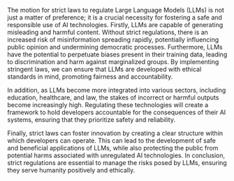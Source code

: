 The motion for strict laws to regulate Large Language Models (LLMs) is not just a matter of preference; it is a crucial necessity for fostering a safe and responsible use of AI technologies. Firstly, LLMs are capable of generating misleading and harmful content. Without strict regulations, there is an increased risk of misinformation spreading rapidly, potentially influencing public opinion and undermining democratic processes. Furthermore, LLMs have the potential to perpetuate biases present in their training data, leading to discrimination and harm against marginalized groups. By implementing stringent laws, we can ensure that LLMs are developed with ethical standards in mind, promoting fairness and accountability.

In addition, as LLMs become more integrated into various sectors, including education, healthcare, and law, the stakes of incorrect or harmful outputs become increasingly high. Regulating these technologies will create a framework to hold developers accountable for the consequences of their AI systems, ensuring that they prioritize safety and reliability.

Finally, strict laws can foster innovation by creating a clear structure within which developers can operate. This can lead to the development of safe and beneficial applications of LLMs, while also protecting the public from potential harms associated with unregulated AI technologies. In conclusion, strict regulations are essential to manage the risks posed by LLMs, ensuring they serve humanity positively and ethically.